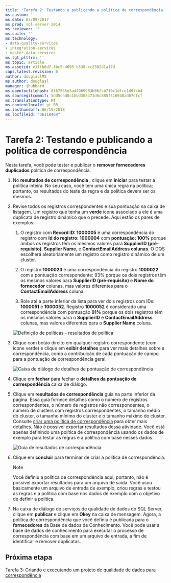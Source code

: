 ```yaml
---
title: 'Tarefa 2: Testando e publicando a política de correspondência | Microsoft Docs'
ms.custom: ''
ms.date: 03/09/2017
ms.prod: sql-server-2014
ms.reviewer: ''
ms.suite: ''
ms.technology:
- data-quality-services
- integration-services
- master-data-services
ms.tgt_pltfrm: ''
ms.topic: article
ms.assetid: e1ffb6d7-fbc5-4695-b538-cc2302d1a17d
caps.latest.revision: 6
author: douglaslMS
ms.author: douglasl
manager: jhubbard
ms.openlocfilehash: 8f67535e5ad4969983b06fcb710c1dfce1d97cb4
ms.sourcegitcommit: 5dd5cad0c1bbd308471d6c885f516948ad67dfcf
ms.translationtype: MT
ms.contentlocale: pt-BR
ms.lasthandoff: 06/19/2018
ms.locfileid: "36118464"
---
```

# <a name="task-2-testing-and-publishing-the-matching-policy"></a>Tarefa 2: Testando e publicando a política de correspondência
  Nesta tarefa, você pode testar e publicar o **remover fornecedores duplicados** política de correspondência.  
  
1.  No **resultados de correspondência** , clique em **iniciar** para testar a política inteira. No seu caso, você tem uma única regra na política; portanto, os resultados do teste da regra e da política devem ser os mesmos.  
  
2.  Revise todos os registros correspondentes e sua pontuação na caixa de listagem. Um registro que tenha um **verde** ícone associado a ele é uma duplicata de registro dinâmico que o precede. Aqui estão os pares de exemplos:  
  
    1.  O registro com **Record ID: 1000005** é uma correspondência do registro com **Id do registro: 1000004** com **pontuação: 100%** porque ambos os registros têm os mesmos valores para **SupplierID (pré-requisito)**, **Supplier Name**, e **ContactEmailAddress colunas**. O DQS escolherá aleatoriamente um registro como registro dinâmico de um cluster.  
  
    2.  O registro **1000023** é uma correspondência do registro **1000022** com a pontuação correspondente: 93% porque os dois registros têm os mesmos valores para **SupplierID (pré-requisito)** e  **Nome do fornecedor** colunas, mas valores diferentes para o **ContactEmailAddress** coluna.  
  
    3.  Role até a parte inferior da lista para ver dois registros com IDs: **1000051** e **1000052**. Registro **1000052** é considerado uma correspondência com pontuação **91%** porque os dois registros têm os mesmos valores para o **SupplierID** e  **ContactEmailAddress** colunas, mas valores diferentes para o **Supplier Name** coluna.  
  
     ![Definição de políticas - resultados de política](../../2014/tutorials/media/et-testingandpublishingthematchingpolicy-01.jpg "definição de políticas - resultados de política")  
  
3.  Clique com botão direito em qualquer registro correspondente (com ícone verde) e clique em **exibir detalhes** para ver mais detalhes sobre a correspondência, como a contribuição de cada pontuação de campo para a pontuação de correspondência geral.  
  
     ![Caixa de diálogo de detalhes de pontuação de correspondência](../../2014/tutorials/media/et-testingandpublishingthematchingpolicy-02.jpg "caixa de diálogo de detalhes de pontuação de correspondência")  
  
4.  Clique em **fechar** para fechar o **detalhes da pontuação de correspondência** caixa de diálogo.  
  
5.  Clique em **resultados de correspondência** guia na parte inferior da página. Essa guia fornece detalhes como o número de registros correspondentes, o número de registros não correspondentes, o número de clusters com registros correspondentes, o tamanho médio do cluster, o tamanho mínimo do cluster e o tamanho máximo do cluster. Consulte [criar uma política de correspondência](http://msdn.microsoft.com/library/hh270290.aspx) para obter mais detalhes. Não é possível exportar resultados dessa atividade. Você está apenas definindo uma política de correspondência usando os dados de exemplo para testar as regras e a política com base nesses dados.  
  
     ![Guia de resultados de correspondência](../../2014/tutorials/media/et-testingandpublishingthematchingpolicy-03.jpg "guia resultados de correspondência")  
  
6.  Clique em **concluir** para terminar de criar a política de correspondência.  
  
    > [!NOTE]  
    >  Você definiu a política de correspondência aqui; portanto, não é possível exportar resultados para um arquivo de saída. Você usou basicamente um arquivo de entrada de exemplo, criou regras e testou as regras e a política com base nos dados de exemplo com o objetivo de definir a política.  
  
7.  Na caixa de diálogo de serviços de qualidade de dados do SQL Server, clique em **publicar** e clique em **Okey** na caixa de mensagem. Agora, a política de correspondência que você definiu é publicada para o **fornecedores** da Base de dados de Conhecimento. Você pode usar a base de dados de conhecimento para executar o processo de correspondência com base em um arquivo de entrada, a fim de identificar e remover duplicatas.  
  
## <a name="next-step"></a>Próxima etapa  
 [Tarefa 3: Criando e executando um projeto de qualidade de dados para correspondência](../../2014/tutorials/task-3-creating-and-running-a-data-quality-project-for-matching.md)  
  
  